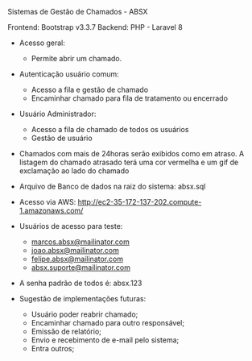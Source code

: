 Sistemas de Gestão de Chamados - ABSX

Frontend: Bootstrap v3.3.7 
Backend: PHP - Laravel 8

- Acesso geral:
    - Permite abrir um chamado.

- Autenticação usuário comum:
    - Acesso a fila e gestão de chamado
    - Encaminhar chamado para fila de tratamento ou encerrado

- Usuário Administrador:
    - Acesso a fila de chamado de todos os usuários
    - Gestão de usuário

- Chamados com mais de 24horas serão exibidos como em atraso.
    A listagem do chamado atrasado terá uma cor vermelha e um gif de exclamação ao lado do chamado

- Arquivo de Banco de dados na raiz do sistema: absx.sql

- Acesso via AWS: http://ec2-35-172-137-202.compute-1.amazonaws.com/

- Usuários de acesso para teste: 
	- marcos.absx@mailinator.com 
	- joao.absx@mailinator.com 
    - felipe.absx@mailinator.com 
    - absx.suporte@mailinator.com 

- A senha padrão de todos é: absx.123

- Sugestão de implementações futuras:
    - Usuário poder reabrir chamado;
    - Encaminhar chamado para outro responsável;
    - Emissão de relatório;
    - Envio e recebimento de e-mail pelo sistema;
    - Entra outros;